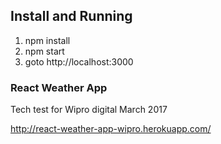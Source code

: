 ## Install and Running

1. npm install
3. npm start
4. goto http://localhost:3000

### React Weather App
Tech test for Wipro digital March 2017


http://react-weather-app-wipro.herokuapp.com/

